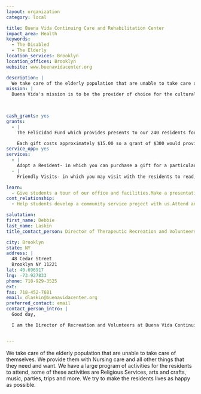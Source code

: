 ```yaml
---
layout: organization
category: local

title: Buena Vida Continuing Care and Rehabilitation Center
impact_area: Health
keywords: 
  - The Disabled
  - The Elderly
location_services: Brooklyn
location_offices: Brooklyn
website: www.buenavidacenter.org

description: |
  We take care of the elderly population that are unable to take care of themselves.  We provide them with Nursing care and all other things that they need and want.  We have a large program of activities for the residents to attend, some of these activities are Religious Services, arts and crafts, music, parties, trips and more.  We try to make the residents lives as happy as possible.
mission: |
  Buena Vida's mission is to be the provider of choice for the culturally diverse communities of Brooklyn and Queens, by providing outstanding long term and rehabilitative health care services in an environment that fosters cultural sensitivity.

  

cash_grants: yes
grants: 
  - |
    The Felicidad Fund which provides presents to our 240 residents for the Holiday Season.  (Christmas, Kwanzaa, Etc.)

    Each gift costs approximately $15.00 so a grant of $300 would provide a gift for 20 residents.
service_opp: yes
services: 
  - |
    Adopt a Resident- in which you can purchase a gift for a particular resident and help distribute the gifts with Santa on Christmas Day
  - |
    Friendly Visits- in which you may visit with the residents to read, talk, play table games or do crafts with the residents.

learn: 
  - Give students a tour of our office and facilities.Make a presentation about our organization.Speak over the phone about our work.
cont_relationship: 
  - Help students develop a community service project with us.Attend an in-school Check Award Assembly if we receive a grant.Help students tell local newspapers and media about their grant and/or project with us.Educate the school by leading a workshop.Collect pennies during the Penny Harvest next fall.

salutation: 
first_name: Debbie
last_name: Laskin
title_contact_person: Director of Therapeutic Recreation and Volunteers

city: Brooklyn
state: NY
address: |
  48 Cedar Street  
  Brooklyn NY 11221
lat: 40.696917
lng: -73.927833
phone: 718-929-3525
ext: 
fax: 718-452-7681
email: dlaskin@buenavidacenter.org
preferred_contact: email
contact_person_intro: |
  Good day,

  I am the Director of Recreation and Volunteers at Buena Vida Continuing Care and Rehabilitation Center.  I enjoy working with student volunteers because many of our residents really enjoy seeing and talking with young adults and  children.  Your visits brighten up their day and I love to see the smiles and happiness you bring!  Some of our residents miss their family when they are here and the families might not be able to visit as much as they would like to because of work and other obligations.  You provide the residents with an opportunity to be with young people and learn about what is going on in the community.  I am so grateful for all of the students who have visited here.  Some schools have brought cards, and presents, some have sung songs, and all have brought much joy and happiness with them.  I look forward to working with your school.

  
---
```

We take care of the elderly population that are unable to take care of themselves.  We provide them with Nursing care and all other things that they need and want.  We have a large program of activities for the residents to attend, some of these activities are Religious Services, arts and crafts, music, parties, trips and more.  We try to make the residents lives as happy as possible.